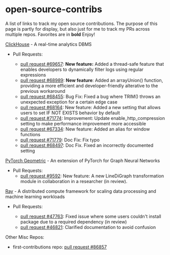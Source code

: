 # open-source-contribs

A list of links to track my open source contributions. The purpose of this page is partly for display, but also just for me to track my PRs across multiple repos. Favorites are in **bold** Enjoy!

[ClickHouse](https://github.com/ClickHouse/ClickHouse) - A real-time analytics DBMS

- Pull Requests:

  - [pull request #69657](https://github.com/ClickHouse/ClickHouse/pull/69657): **New feature:** Added a thread-safe feature that enables developers to dynamically filter logs using regular expressions
  - [pull request #68989](https://github.com/ClickHouse/ClickHouse/pull/68989): **New feature**: Added an arrayUnion() function, providing a more efficient and developer-friendly alterative to the previous workaround
  - [pull request #68455](https://github.com/ClickHouse/ClickHouse/pull/68455): Bug Fix: Fixed a bug where TRIM() throws an unexpected exception for a certain edge case
  - [pull request #68164](https://github.com/ClickHouse/ClickHouse/pull/68164): New feature: Added a new setting that allows users to set IF NOT EXISTS behavior by default
  - [pull request #71774](https://github.com/ClickHouse/ClickHouse/pull/71774): Improvement: Update enable_http_compression setting to make performance improvement more accessible
  - [pull request #67334](https://github.com/ClickHouse/ClickHouse/pull/67334): New feature: Added an alias for window functions
  - [pull request #71779](https://github.com/ClickHouse/ClickHouse/pull/71779): Doc Fix: Fix typo
  - [pull request #68497](https://github.com/ClickHouse/ClickHouse/pull/68497): Doc Fix. Fixed an incorrectly documented setting

[PyTorch Geometric](https://github.com/pyg-team/pytorch_geometric) - An extension of PyTorch for Graph Neural Networks

- Pull Requests:
  - [pull request #9592](https://github.com/pyg-team/pytorch_geometric/pull/9592): New feature: A new LineDiGraph transformation module in collaboration in a researcher (in review).

[Ray](https://github.com/ray-project/ray) - A distributed compute framework for scaling data processing and machine learning workloads

- Pull Requests:

  - [pull request #47763](https://github.com/ray-project/ray/pull/47763): Fixed issue where some users couldn't install package due to a required dependency (in review)
  - [pull request #46821](https://github.com/ray-project/ray/pull/46821): Clarified documentation to avoid confusion

Other Misc Repos:

<!-- - class website repo: [pull request #1](https://github.com/UCLA-CS-131/fall-24-website/pull/1) -->

- first-contributions repo: [pull request #86857](https://github.com/firstcontributions/first-contributions/pull/86857)
